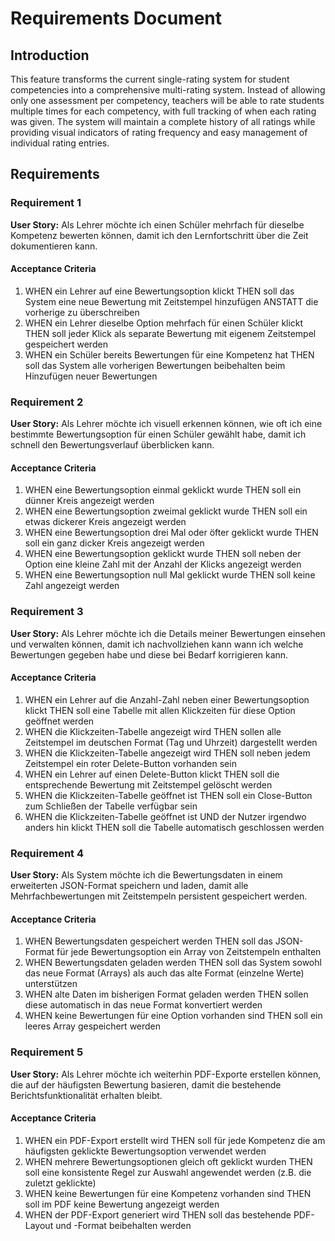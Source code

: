 # Requirements Document

## Introduction

This feature transforms the current single-rating system for student competencies into a comprehensive multi-rating system. Instead of allowing only one assessment per competency, teachers will be able to rate students multiple times for each competency, with full tracking of when each rating was given. The system will maintain a complete history of all ratings while providing visual indicators of rating frequency and easy management of individual rating entries.

## Requirements

### Requirement 1

**User Story:** Als Lehrer möchte ich einen Schüler mehrfach für dieselbe Kompetenz bewerten können, damit ich den Lernfortschritt über die Zeit dokumentieren kann.

#### Acceptance Criteria

1. WHEN ein Lehrer auf eine Bewertungsoption klickt THEN soll das System eine neue Bewertung mit Zeitstempel hinzufügen ANSTATT die vorherige zu überschreiben
2. WHEN ein Lehrer dieselbe Option mehrfach für einen Schüler klickt THEN soll jeder Klick als separate Bewertung mit eigenem Zeitstempel gespeichert werden
3. WHEN ein Schüler bereits Bewertungen für eine Kompetenz hat THEN soll das System alle vorherigen Bewertungen beibehalten beim Hinzufügen neuer Bewertungen

### Requirement 2

**User Story:** Als Lehrer möchte ich visuell erkennen können, wie oft ich eine bestimmte Bewertungsoption für einen Schüler gewählt habe, damit ich schnell den Bewertungsverlauf überblicken kann.

#### Acceptance Criteria

1. WHEN eine Bewertungsoption einmal geklickt wurde THEN soll ein dünner Kreis angezeigt werden
2. WHEN eine Bewertungsoption zweimal geklickt wurde THEN soll ein etwas dickerer Kreis angezeigt werden  
3. WHEN eine Bewertungsoption drei Mal oder öfter geklickt wurde THEN soll ein ganz dicker Kreis angezeigt werden
4. WHEN eine Bewertungsoption geklickt wurde THEN soll neben der Option eine kleine Zahl mit der Anzahl der Klicks angezeigt werden
5. WHEN eine Bewertungsoption null Mal geklickt wurde THEN soll keine Zahl angezeigt werden

### Requirement 3

**User Story:** Als Lehrer möchte ich die Details meiner Bewertungen einsehen und verwalten können, damit ich nachvollziehen kann wann ich welche Bewertungen gegeben habe und diese bei Bedarf korrigieren kann.

#### Acceptance Criteria

1. WHEN ein Lehrer auf die Anzahl-Zahl neben einer Bewertungsoption klickt THEN soll eine Tabelle mit allen Klickzeiten für diese Option geöffnet werden
2. WHEN die Klickzeiten-Tabelle angezeigt wird THEN sollen alle Zeitstempel im deutschen Format (Tag und Uhrzeit) dargestellt werden
3. WHEN die Klickzeiten-Tabelle angezeigt wird THEN soll neben jedem Zeitstempel ein roter Delete-Button vorhanden sein
4. WHEN ein Lehrer auf einen Delete-Button klickt THEN soll die entsprechende Bewertung mit Zeitstempel gelöscht werden
5. WHEN die Klickzeiten-Tabelle geöffnet ist THEN soll ein Close-Button zum Schließen der Tabelle verfügbar sein
6. WHEN die Klickzeiten-Tabelle geöffnet ist UND der Nutzer irgendwo anders hin klickt THEN soll die Tabelle automatisch geschlossen werden

### Requirement 4

**User Story:** Als System möchte ich die Bewertungsdaten in einem erweiterten JSON-Format speichern und laden, damit alle Mehrfachbewertungen mit Zeitstempeln persistent gespeichert werden.

#### Acceptance Criteria

1. WHEN Bewertungsdaten gespeichert werden THEN soll das JSON-Format für jede Bewertungsoption ein Array von Zeitstempeln enthalten
2. WHEN Bewertungsdaten geladen werden THEN soll das System sowohl das neue Format (Arrays) als auch das alte Format (einzelne Werte) unterstützen
3. WHEN alte Daten im bisherigen Format geladen werden THEN sollen diese automatisch in das neue Format konvertiert werden
4. WHEN keine Bewertungen für eine Option vorhanden sind THEN soll ein leeres Array gespeichert werden

### Requirement 5

**User Story:** Als Lehrer möchte ich weiterhin PDF-Exporte erstellen können, die auf der häufigsten Bewertung basieren, damit die bestehende Berichtsfunktionalität erhalten bleibt.

#### Acceptance Criteria

1. WHEN ein PDF-Export erstellt wird THEN soll für jede Kompetenz die am häufigsten geklickte Bewertungsoption verwendet werden
2. WHEN mehrere Bewertungsoptionen gleich oft geklickt wurden THEN soll eine konsistente Regel zur Auswahl angewendet werden (z.B. die zuletzt geklickte)
3. WHEN keine Bewertungen für eine Kompetenz vorhanden sind THEN soll im PDF keine Bewertung angezeigt werden
4. WHEN der PDF-Export generiert wird THEN soll das bestehende PDF-Layout und -Format beibehalten werden